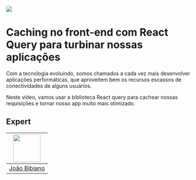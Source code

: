 <img src="https://storage.googleapis.com/golden-wind/experts-club/capa-github.svg" />

# Caching no front-end com React Query para turbinar nossas aplicações

Com a tecnologia evoluindo, somos chamados a cada vez mais desenvolver aplicações performáticas, que aproveitem bem os recursos escassos de conectividades de alguns usuários.

Neste vídeo, vamos usar a biblioteca React query para cachear nossas requisições e tornar nosso app muito mais otimizado.

## Expert

| [<img src="https://avatars.githubusercontent.com/u/29175815?s=400&u=0fee7695511e1dfabdf5eaacd405853d4e69745c&v=4" width="75px;"/>](https://github.com/joaovbibiano) |
| :-----------------------------------------------------------------------------------------------------------------------------------------------------------------: |
|                                                           [João Bibiano](https://github.com/joaovbibiano)                                                           |
